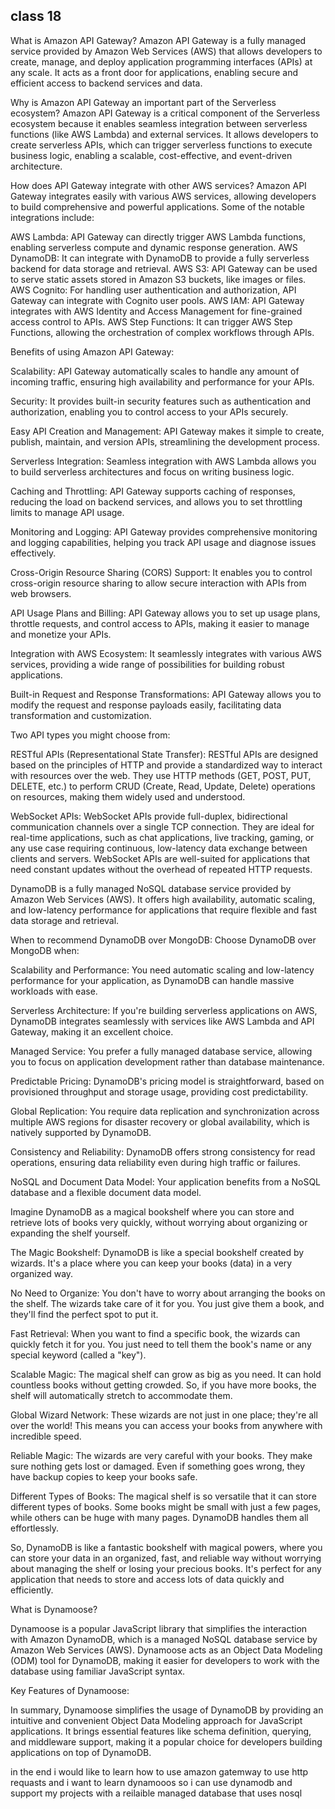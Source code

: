 ## class 18
What is Amazon API Gateway? Amazon API Gateway is a fully managed service provided by Amazon Web Services (AWS) that allows developers to create, manage, and deploy application programming interfaces (APIs) at any scale. It acts as a front door for applications, enabling secure and efficient access to backend services and data.

Why is Amazon API Gateway an important part of the Serverless ecosystem? Amazon API Gateway is a critical component of the Serverless ecosystem because it enables seamless integration between serverless functions (like AWS Lambda) and external services. It allows developers to create serverless APIs, which can trigger serverless functions to execute business logic, enabling a scalable, cost-effective, and event-driven architecture.

How does API Gateway integrate with other AWS services? Amazon API Gateway integrates easily with various AWS services, allowing developers to build comprehensive and powerful applications. Some of the notable integrations include:

AWS Lambda: API Gateway can directly trigger AWS Lambda functions, enabling serverless compute and dynamic response generation.
AWS DynamoDB: It can integrate with DynamoDB to provide a fully serverless backend for data storage and retrieval.
AWS S3: API Gateway can be used to serve static assets stored in Amazon S3 buckets, like images or files.
AWS Cognito: For handling user authentication and authorization, API Gateway can integrate with Cognito user pools.
AWS IAM: API Gateway integrates with AWS Identity and Access Management for fine-grained access control to APIs.
AWS Step Functions: It can trigger AWS Step Functions, allowing the orchestration of complex workflows through APIs.

Benefits of using Amazon API Gateway:

Scalability: API Gateway automatically scales to handle any amount of incoming traffic, ensuring high availability and performance for your APIs.

Security: It provides built-in security features such as authentication and authorization, enabling you to control access to your APIs securely.

Easy API Creation and Management: API Gateway makes it simple to create, publish, maintain, and version APIs, streamlining the development process.

Serverless Integration: Seamless integration with AWS Lambda allows you to build serverless architectures and focus on writing business logic.

Caching and Throttling: API Gateway supports caching of responses, reducing the load on backend services, and allows you to set throttling limits to manage API usage.

Monitoring and Logging: API Gateway provides comprehensive monitoring and logging capabilities, helping you track API usage and diagnose issues effectively.

Cross-Origin Resource Sharing (CORS) Support: It enables you to control cross-origin resource sharing to allow secure interaction with APIs from web browsers.

API Usage Plans and Billing: API Gateway allows you to set up usage plans, throttle requests, and control access to APIs, making it easier to manage and monetize your APIs.

Integration with AWS Ecosystem: It seamlessly integrates with various AWS services, providing a wide range of possibilities for building robust applications.

Built-in Request and Response Transformations: API Gateway allows you to modify the request and response payloads easily, facilitating data transformation and customization.

Two API types you might choose from:

RESTful APIs (Representational State Transfer): RESTful APIs are designed based on the principles of HTTP and provide a standardized way to interact with resources over the web. They use HTTP methods (GET, POST, PUT, DELETE, etc.) to perform CRUD (Create, Read, Update, Delete) operations on resources, making them widely used and understood.

WebSocket APIs: WebSocket APIs provide full-duplex, bidirectional communication channels over a single TCP connection. They are ideal for real-time applications, such as chat applications, live tracking, gaming, or any use case requiring continuous, low-latency data exchange between clients and servers. WebSocket APIs are well-suited for applications that need constant updates without the overhead of repeated HTTP requests.

DynamoDB is a fully managed NoSQL database service provided by Amazon Web Services (AWS). It offers high availability, automatic scaling, and low-latency performance for applications that require flexible and fast data storage and retrieval.

When to recommend DynamoDB over MongoDB: Choose DynamoDB over MongoDB when:

Scalability and Performance: You need automatic scaling and low-latency performance for your application, as DynamoDB can handle massive workloads with ease.

Serverless Architecture: If you're building serverless applications on AWS, DynamoDB integrates seamlessly with services like AWS Lambda and API Gateway, making it an excellent choice.

Managed Service: You prefer a fully managed database service, allowing you to focus on application development rather than database maintenance.

Predictable Pricing: DynamoDB's pricing model is straightforward, based on provisioned throughput and storage usage, providing cost predictability.

Global Replication: You require data replication and synchronization across multiple AWS regions for disaster recovery or global availability, which is natively supported by DynamoDB.

Consistency and Reliability: DynamoDB offers strong consistency for read operations, ensuring data reliability even during high traffic or failures.

NoSQL and Document Data Model: Your application benefits from a NoSQL database and a flexible document data model.

Imagine DynamoDB as a magical bookshelf where you can store and retrieve lots of books very quickly, without worrying about organizing or expanding the shelf yourself.

The Magic Bookshelf: DynamoDB is like a special bookshelf created by wizards. It's a place where you can keep your books (data) in a very organized way.

No Need to Organize: You don't have to worry about arranging the books on the shelf. The wizards take care of it for you. You just give them a book, and they'll find the perfect spot to put it.

Fast Retrieval: When you want to find a specific book, the wizards can quickly fetch it for you. You just need to tell them the book's name or any special keyword (called a "key").

Scalable Magic: The magical shelf can grow as big as you need. It can hold countless books without getting crowded. So, if you have more books, the shelf will automatically stretch to accommodate them.

Global Wizard Network: These wizards are not just in one place; they're all over the world! This means you can access your books from anywhere with incredible speed.

Reliable Magic: The wizards are very careful with your books. They make sure nothing gets lost or damaged. Even if something goes wrong, they have backup copies to keep your books safe.

Different Types of Books: The magical shelf is so versatile that it can store different types of books. Some books might be small with just a few pages, while others can be huge with many pages. DynamoDB handles them all effortlessly.

So, DynamoDB is like a fantastic bookshelf with magical powers, where you can store your data in an organized, fast, and reliable way without worrying about managing the shelf or losing your precious books. It's perfect for any application that needs to store and access lots of data quickly and efficiently.

What is Dynamoose?

Dynamoose is a popular JavaScript library that simplifies the interaction with Amazon DynamoDB, which is a managed NoSQL database service by Amazon Web Services (AWS). Dynamoose acts as an Object Data Modeling (ODM) tool for DynamoDB, making it easier for developers to work with the database using familiar JavaScript syntax.

Key Features of Dynamoose:

In summary, Dynamoose simplifies the usage of DynamoDB by providing an intuitive and convenient Object Data Modeling approach for JavaScript applications. It brings essential features like schema definition, querying, and middleware support, making it a popular choice for developers building applications on top of DynamoDB.

in the end i would like to learn how to use amazon gatemway to use http requasts and i want to learn dynamooos so i can use dynamodb and support my projects with a reilaible managed database that uses nosql
